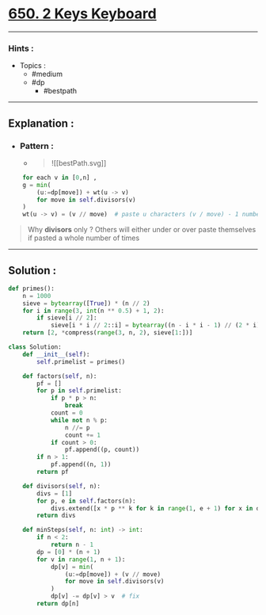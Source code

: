 # [650. 2 Keys Keyboard](https://leetcode.com/problems/2-keys-keyboard/)

---

### Hints :

-   Topics :
    -   #medium
    -   #dp
        -   #bestpath

---

## Explanation :

-   ### Pattern :

    -   > ![[bestPath.svg]]

```python
	for each v in [0,n] ,
	g = min(
		(u:=dp[move]) + wt(u -> v)
		for move in self.divisors(v)
	)
	wt(u -> v) = (v // move)  # paste u characters (v / move) - 1 number of times , +1 move due spend due to copying u characters
```

> Why **divisors** only ? Others will either under or over paste themselves if pasted a whole number of times

---

## Solution :

```python
def primes():
    n = 1000
    sieve = bytearray([True]) * (n // 2)
    for i in range(3, int(n ** 0.5) + 1, 2):
        if sieve[i // 2]:
            sieve[i * i // 2::i] = bytearray((n - i * i - 1) // (2 * i) + 1)
    return [2, *compress(range(3, n, 2), sieve[1:])]

class Solution:
    def __init__(self):
        self.primelist = primes()

    def factors(self, n):
        pf = []
        for p in self.primelist:
            if p * p > n:
                break
            count = 0
            while not n % p:
                n //= p
                count += 1
            if count > 0:
                pf.append((p, count))
        if n > 1:
            pf.append((n, 1))
        return pf

    def divisors(self, n):
        divs = [1]
        for p, e in self.factors(n):
            divs.extend([x * p ** k for k in range(1, e + 1) for x in divs])
        return divs

    def minSteps(self, n: int) -> int:
        if n < 2:
            return n - 1
        dp = [0] * (n + 1)
        for v in range(1, n + 1):
            dp[v] = min(
                (u:=dp[move]) + (v // move)
                for move in self.divisors(v)
            )
            dp[v] -= dp[v] > v  # fix
        return dp[n]

```
